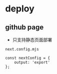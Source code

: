 # deploy

## github page

- 只支持静态页面部署
```shell
next.config.mjs

const nextConfig = {
    output: 'export'
};
```
